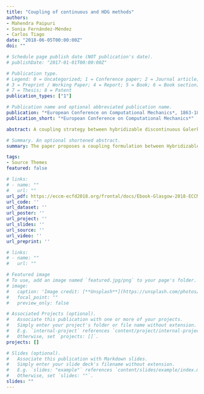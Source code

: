 ```yaml
---
title: "Coupling of continuous and HDG methods"
authors: 
- Mahendra Paipuri
- Sonia Fernández-Méndez
- Carlos Tiago
date: "2018-06-05T00:00:00Z"
doi: ""

# Schedule page publish date (NOT publication's date).
# publishDate: "2017-01-01T00:00:00Z"

# Publication type.
# Legend: 0 = Uncategorized; 1 = Conference paper; 2 = Journal article;
# 3 = Preprint / Working Paper; 4 = Report; 5 = Book; 6 = Book section;
# 7 = Thesis; 8 = Patent
publication_types: ["1"]

# Publication name and optional abbreviated publication name.
publication: "*European Conference on Computational Mechanics*, 1863-1874, June 2018"
publication_short: "*European Conference on Computational Mechanics*"

abstract: A coupling strategy between hybridizable discontinuous Galerkin (HDG) and continuous Galerkin (CG) methods is proposed in the framework of second-order elliptic operators. The coupled formulation is implemented and its convergence properties are established numerically by using manufactured solutions. The influence of parameter, $\tau$, on the coupled formulation is studied.

# Summary. An optional shortened abstract.
summary: The paper proposes a coupling formulation between Hybridizable Discontinuous Galerkin (HDG) and Continuous Galerkin (CG) methods for second-order elliptic operators.

tags:
- Source Themes
featured: false

# links:
# - name: ""
#   url: ""
url_pdf: https://eccm-ecfd2018.org/frontal/docs/Ebook-Glasgow-2018-ECCM-VI-ECFD-VII.pdf
url_code: ''
url_dataset: ''
url_poster: ''
url_project: ''
url_slides: ''
url_source: ''
url_video: ''
url_preprint: ''

# links:
# - name: ""
#   url: ""

# Featured image
# To use, add an image named `featured.jpg/png` to your page's folder. 
# image:
#   caption: 'Image credit: [**Unsplash**](https://unsplash.com/photos/jdD8gXaTZsc)'
#   focal_point: ""
#   preview_only: false

# Associated Projects (optional).
#   Associate this publication with one or more of your projects.
#   Simply enter your project's folder or file name without extension.
#   E.g. `internal-project` references `content/project/internal-project/index.md`.
#   Otherwise, set `projects: []`.
projects: []

# Slides (optional).
#   Associate this publication with Markdown slides.
#   Simply enter your slide deck's filename without extension.
#   E.g. `slides: "example"` references `content/slides/example/index.md`.
#   Otherwise, set `slides: ""`.
slides: ""
---
```

